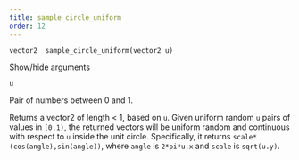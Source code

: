 ```yaml
---
title: sample_circle_uniform
order: 12
---
```

`vector2  sample_circle_uniform(vector2 u)`

Show/hide arguments

`u`

Pair of numbers between 0 and 1.

Returns a vector2 of length \< 1, based on `u`.
Given uniform random `u` pairs of values in `[0,1)`, the returned vectors will be
uniform random and continuous with respect to `u` inside the unit circle.
Specifically, it returns `scale*(cos(angle),sin(angle))`, where `angle` is `2*pi*u.x`
and `scale` is `sqrt(u.y)`.
